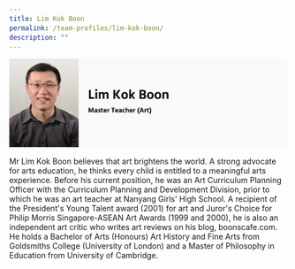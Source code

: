 ```yaml
---
title: Lim Kok Boon
permalink: /team-profiles/lim-kok-boon/
description: ""
---
```

![](/images/lim%20kok%20boon.png)

Mr Lim Kok Boon believes that art brightens the world. A strong advocate for arts education, he thinks every child is entitled to a meaningful arts experience. Before his current position, he was an Art Curriculum Planning Officer with the Curriculum Planning and Development Division, prior to which he was an art teacher at Nanyang Girls' High School. A recipient of the President's Young Talent award (2001) for art and Juror's Choice for Philip Morris Singapore-ASEAN Art Awards (1999 and 2000), he is also an independent art critic who writes art reviews on his blog, boonscafe.com. He holds a Bachelor of Arts (Honours) Art History and Fine Arts from Goldsmiths College (University of London) and a Master of Philosophy in Education from University of Cambridge.
